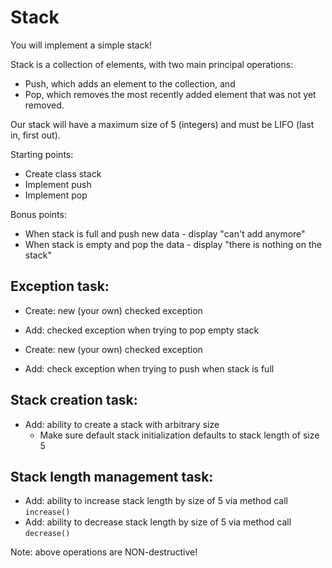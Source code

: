 # Stack		

You will implement a simple stack!		

Stack is a collection of elements, with two main principal operations: 		
* Push, which adds an element to the collection, and		
* Pop, which removes the most recently added element that was not yet removed.		

Our stack will have a maximum size of 5 (integers) and must be LIFO (last in, first out).		

Starting points:		
- Create class stack		
- Implement push 		
- Implement pop		

Bonus points:		
- When stack is full and push new data - display "can't add anymore"		
- When stack is empty and pop the data - display "there is nothing on the stack"

## Exception task:

- Create: new (your own) checked exception 
- Add: checked exception when trying to pop empty stack

- Create: new (your own) checked exception
- Add: check exception when trying to push when stack is full

## Stack creation task:

- Add: ability to create a stack with arbitrary size
  - Make sure default stack initialization defaults to stack length of size 5
    
## Stack length management task:

- Add: ability to increase stack length by size of 5 via method call `increase()`
- Add: ability to decrease stack length by size of 5 via method call `decrease()`

Note: above operations are NON-destructive!